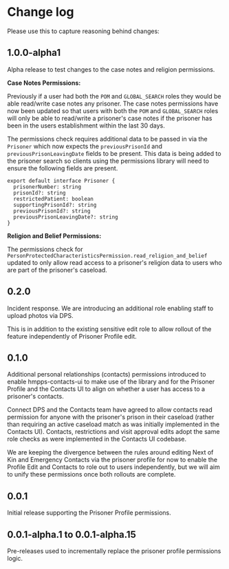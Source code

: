 # Change log

Please use this to capture reasoning behind changes:

## 1.0.0-alpha1

Alpha release to test changes to the case notes and religion permissions.

**Case Notes Permissions:**

Previously if a user had both the `POM` and `GLOBAL_SEARCH` roles they would be able read/write case notes any prisoner. The case notes permissions have now been updated so that users with both the `POM` and `GLOBAL_SEARCH` roles will only be able to read/write a prisoner's case notes if the prisoner has been in the users establishment within the last 30 days.

The permissions check requires additional data to be passed in via the `Prisoner` which now expects the `previousPrisonId` and `previousPrisonLeavingDate` fields to be present. This data is being added to the prisoner search so clients using the permissions library will need to ensure the following fields are present.

```
export default interface Prisoner {
  prisonerNumber: string
  prisonId?: string
  restrictedPatient: boolean
  supportingPrisonId?: string
  previousPrisonId?: string
  previousPrisonLeavingDate?: string
}
```
**Religion and Belief Permissions:**

The permissions check for `PersonProtectedCharacteristicsPermission.read_religion_and_belief` updated to only allow read access to a
prisoner's religion data to users who are part of the prisoner's caseload.

## 0.2.0

Incident response. We are introducing an additional role enabling staff to upload photos via DPS.

This is in addition to the existing sensitive edit role to allow rollout of the feature independently of Prisoner
Profile edit.

## 0.1.0

Additional personal relationships (contacts) permissions introduced to enable hmpps-contacts-ui to make use of the
library and for the Prisoner Profile and the Contacts UI to align on whether a user has access to a prisoner's
contacts.

Connect DPS and the Contacts team have agreed to allow contacts read permission for anyone with the prisoner's
prison in their caseload (rather than requiring an active caseload match as was initially implemented in the
Contacts UI). Contacts, restrictions and visit approval edits adopt the same role checks as were implemented
in the Contacts UI codebase.

We are keeping the divergence between the rules around editing Next of Kin and Emergency Contacts via the prisoner
profile for now to enable the Profile Edit and Contacts to role out to users independently, but we will aim to unify
these permissions once both rollouts are complete.

## 0.0.1

Initial release supporting the Prisoner Profile permissions.

## 0.0.1-alpha.1 to 0.0.1-alpha.15

Pre-releases used to incrementally replace the prisoner profile
permissions logic.
